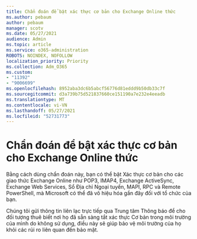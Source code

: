 ```yaml
---
title: Chẩn đoán để bật xác thực cơ bản cho Exchange Online thức
ms.author: pebaum
author: pebaum
manager: scotv
ms.date: 05/27/2021
audience: Admin
ms.topic: article
ms.service: o365-administration
ROBOTS: NOINDEX, NOFOLLOW
localization_priority: Priority
ms.collection: Adm_O365
ms.custom:
- "11392"
- "9006699"
ms.openlocfilehash: 8952aba3dc6b5abcf56776d81eddd9b50db33c7f
ms.sourcegitcommit: d3a739b75d521837660ce151190a7e232e4eeadb
ms.translationtype: MT
ms.contentlocale: vi-VN
ms.lasthandoff: 05/27/2021
ms.locfileid: "52731773"
---
```

# <a name="diagnostic-to-enable-basic-authentication-for-exchange-online-protocols"></a>Chẩn đoán để bật xác thực cơ bản cho Exchange Online thức

Bằng cách dùng chẩn đoán này, bạn có thể bật Xác thực cơ bản cho các giao thức Exchange Online như POP3, IMAP4, Exchange ActiveSync, Exchange Web Services, Sổ Địa chỉ Ngoại tuyến, MAPI, RPC và Remote PowerShell, mà Microsoft có thể đã vô hiệu hóa gần đây đối với tổ chức của bạn. 

Chúng tôi gửi thông tin liên lạc trực tiếp qua Trung tâm Thông báo để cho đối tượng thuê biết nơi họ đã sẵn sàng tắt xác thực Cơ bản trong môi trường của mình do không sử dụng, điều này sẽ giúp bảo vệ môi trường của họ khỏi các rủi ro liên quan đến bảo mật.